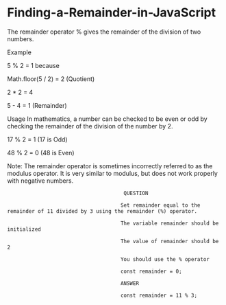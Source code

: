 # Finding-a-Remainder-in-JavaScript

The remainder operator % gives the remainder of the division of two numbers.

Example

5 % 2 = 1 because

Math.floor(5 / 2) = 2 (Quotient)

2 * 2 = 4

5 - 4 = 1 (Remainder)

Usage
In mathematics, a number can be checked to be even or odd by checking the remainder of the division of the number by 2.

17 % 2 = 1 (17 is Odd)

48 % 2 = 0 (48 is Even)

Note: The remainder operator is sometimes incorrectly referred to as the modulus operator. It is very similar to modulus, but does not work properly with negative numbers.


                                          QUESTION
                                         
                                         Set remainder equal to the remainder of 11 divided by 3 using the remainder (%) operator.
                                          
                                         The variable remainder should be initialized
                                         
                                         The value of remainder should be 2
                                          
                                         You should use the % operator
                                         
                                         const remainder = 0;
                                         
                                         ANSWER
                                         
                                         const remainder = 11 % 3;
